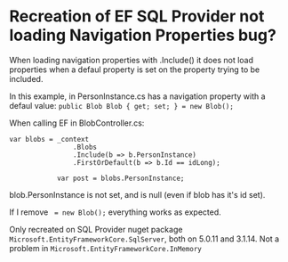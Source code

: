 # Recreation of EF SQL Provider not loading Navigation Properties bug?

When loading navigation properties with .Include() it does not load properties when a defaul property is set on the property trying to be included.

In this example, in PersonInstance.cs has a navigation property with a defaul value:
``` public Blob Blob { get; set; } = new Blob(); ```

When calling EF in BlobController.cs:
```
var blobs = _context
                .Blobs
                .Include(b => b.PersonInstance)
                .FirstOrDefault(b => b.Id == idLong);
            
            var post = blobs.PersonInstance;
```
blob.PersonInstance is not set, and is null (even if blob has it's id set).

If I remove ` = new Blob();` everything works as expected.

Only recreated on SQL Provider nuget package `Microsoft.EntityFrameworkCore.SqlServer`, both on 5.0.11 and 3.1.14.
Not a problem in `Microsoft.EntityFrameworkCore.InMemory`
